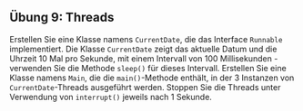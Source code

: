 ## Übung 9: Threads

Erstellen Sie eine Klasse namens `CurrentDate`, die das Interface `Runnable` implementiert.
Die Klasse `CurrentDate` zeigt das aktuelle Datum und die Uhrzeit 10 Mal pro Sekunde, mit einem Intervall von 100 Millisekunden - verwenden Sie die Methode `sleep()` für dieses Intervall.
Erstellen Sie eine Klasse namens `Main`, die die `main()`-Methode enthält, in der 3 Instanzen von `CurrentDate`-Threads ausgeführt werden.
Stoppen Sie die Threads unter Verwendung von `interrupt()` jeweils nach 1 Sekunde.